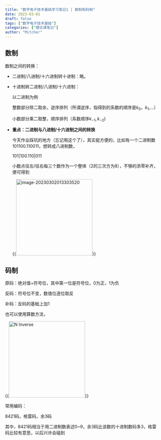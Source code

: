 ```yaml
---
title: "数字电子技术基础学习笔记1 | 数制和码制"
date: 2023-03-01
draft: false
tags: ["数字电子技术基础"]
categories: ["理论课笔记"]
author: "Mitcher"
---
```


## 数制

数制之间的转换：

- 二进制/八进制/十六进制转十进制：略。

- 十进制转二进制/八进制/十六进制：

  以二进制为例
  
  整数部分除二取余，逆序排列（所谓逆序，指得到的系数的顺序是$k_0，k_1$,...）
  
  小数部分乘二取整，顺序排列（系数顺序$k_{-1},k_{-2}$)
  
- **重点：二进制与八进制/十六进制之间的转换**

  今天作业踩坑的地方（忘记用这个了），其实挺方便的，比如有一个二进制数101100.110011，想转成八进制数，

  101|100.110|011

  小数点往左/往右每三个数作为一个整体（2的三次方为8），不够的添零补齐，便可得到
  
   {{<img src="https://mitcher-1316637614.cos.ap-nanjing.myqcloud.com/test/image-20230302013303520.png" alt="image-20230302013303520" width="250">}}

## 码制

原码：绝对值+符号位，其中第一位是符号位，0为正，1为负

反码：符号位不变，数值位逐位取反

补码：反码的基础上加1

也可以使用算数方法，

{{<img src="https://mitcher-1316637614.cos.ap-nanjing.myqcloud.com/test/image-20230302013714575.png" alt="N Inverse" width="250">}}

常用编码：

8421码，格雷码，余3码

其中，8421码相当于用二进制数表述0~9，余3码比该数的十进制数码多3，格雷码比较有意思，以后兴许会碰到
